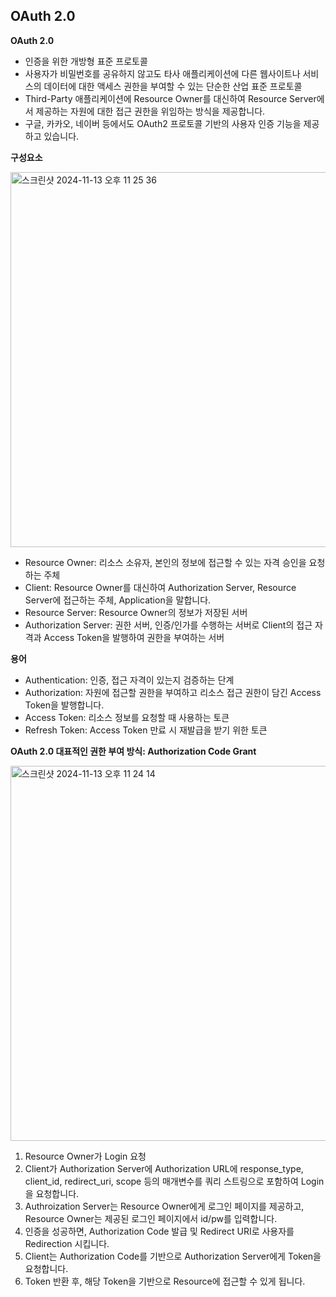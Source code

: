 ## OAuth 2.0

**OAuth 2.0**

* 인증을 위한 개방형 표준 프로토콜
* 사용자가 비밀번호를 공유하지 않고도 타사 애플리케이션에 다른 웹사이트나 서비스의 데이터에 대한 액세스 권한을 부여할 수 있는 단순한 산업 표준 프로토콜
* Third-Party 애플리케이션에 Resource Owner를 대신하여 Resource Server에서 제공하는 자원에 대한 접근 권한을 위임하는 방식을 제공합니다.
* 구글, 카카오, 네이버 등에서도 OAuth2 프로토콜 기반의 사용자 인증 기능을 제공하고 있습니다.

**구성요소**

<img width="600" alt="스크린샷 2024-11-13 오후 11 25 36" src="https://github.com/user-attachments/assets/dd46fdb5-3cd7-458f-9e7a-e1dba45c2212">

* Resource Owner: 리소스 소유자, 본인의 정보에 접근할 수 있는 자격 승인을 요청하는 주체
* Client: Resource Owner를 대신하여 Authorization Server, Resource Server에 접근하는 주체, Application을 말합니다. 
* Resource Server: Resource Owner의 정보가 저장된 서버
* Authorization Server: 권한 서버, 인증/인가를 수행하는 서버로 Client의 접근 자격과 Access Token을 발행하여 권한을 부여하는 서버

**용어**

* Authentication: 인증, 접근 자격이 있는지 검증하는 단계
* Authorization: 자원에 접근할 권한을 부여하고 리소스 접근 권한이 담긴 Access Token을 발행합니다.
* Access Token: 리소스 정보를 요청할 때 사용하는 토큰 
* Refresh Token: Access Token 만료 시 재발급을 받기 위한 토큰

**OAuth 2.0 대표적인 권한 부여 방식: Authorization Code Grant**

<img width="600" alt="스크린샷 2024-11-13 오후 11 24 14" src="https://github.com/user-attachments/assets/51a3f17d-62de-491d-8ad9-ed9f33d85554">

1. Resource Owner가 Login 요청 
2. Client가 Authorization Server에 Authorization URL에 response_type, client_id, redirect_uri, scope 등의 매개변수를 쿼리 스트링으로 포함하여 Login을 요청합니다.
3. Authroization Server는 Resource Owner에게 로그인 페이지를 제공하고, Resource Owner는 제공된 로그인 페이지에서 id/pw를 입력합니다.
4. 인증을 성공하면, Authorization Code 발급 및 Redirect URI로 사용자를 Redirection 시킵니다.
5. Client는 Authorization Code를 기반으로 Authorization Server에게 Token을 요청합니다.
6. Token 반환 후, 해당 Token을 기반으로 Resource에 접근할 수 있게 됩니다.